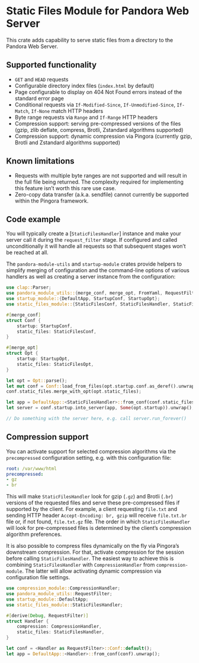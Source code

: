 # Static Files Module for Pandora Web Server

This crate adds capability to serve static files from a directory to the Pandora Web Server.

## Supported functionality

* `GET` and `HEAD` requests
* Configurable directory index files (`index.html` by default)
* Page configurable to display on 404 Not Found errors instead of the standard error page
* Conditional requests via `If-Modified-Since`, `If-Unmodified-Since`, `If-Match`, `If-None`
  match HTTP headers
* Byte range requests via `Range` and `If-Range` HTTP headers
* Compression support: serving pre-compressed versions of the files (gzip, zlib deflate,
  compress, Brotli, Zstandard algorithms supported)
* Compression support: dynamic compression via Pingora (currently gzip, Brotli and Zstandard
  algorithms supported)

## Known limitations

* Requests with multiple byte ranges are not supported and will result in the full file being
  returned. The complexity required for implementing this feature isn’t worth this rare use case.
* Zero-copy data transfer (a.k.a. sendfile) cannot currently be supported within the Pingora
  framework.

## Code example

You will typically create a [`StaticFilesHandler`] instance and make your server call it during
the `request_filter` stage. If configured and called unconditionally it will handle all requests
so that subsequent stages won’t be reached at all.

The `pandora-module-utils` and `startup-module` crates provide helpers to simplify merging of
configuration and the command-line options of various handlers as well as creating a server
instance from the configuration:

```rust
use clap::Parser;
use pandora_module_utils::{merge_conf, merge_opt, FromYaml, RequestFilter};
use startup_module::{DefaultApp, StartupConf, StartupOpt};
use static_files_module::{StaticFilesConf, StaticFilesHandler, StaticFilesOpt};

#[merge_conf]
struct Conf {
    startup: StartupConf,
    static_files: StaticFilesConf,
}

#[merge_opt]
struct Opt {
    startup: StartupOpt,
    static_files: StaticFilesOpt,
}

let opt = Opt::parse();
let mut conf = Conf::load_from_files(opt.startup.conf.as_deref().unwrap_or(&[])).unwrap();
conf.static_files.merge_with_opt(opt.static_files);

let app = DefaultApp::<StaticFilesHandler>::from_conf(conf.static_files).unwrap();
let server = conf.startup.into_server(app, Some(opt.startup)).unwrap();

// Do something with the server here, e.g. call server.run_forever()
```

## Compression support

You can activate support for selected compression algorithms via the `precompressed`
configuration setting, e.g. with this configuration file:

```yaml
root: /var/www/html
precompressed:
- gz
- br
```

This will make `StaticFilesHandler` look for gzip (`.gz`) and Brotli (`.br`) versions of the
requested files and serve these pre-compressed files if supported by the client. For example,
a client requesting `file.txt` and sending HTTP header `Accept-Encoding: br, gzip` will receive
`file.txt.br` file or, if not found, `file.txt.gz` file. The order in which
`StaticFilesHandler` will look for pre-compressed files is determined by the client’s
compression algorithm preferences.

It is also possible to compress files dynamically on the fly via Pingora’s downstream
compression. For that, activate compression for the session before calling
`StaticFilesHandler`. The easiest way to achieve this is combining `StaticFilesHandler` with
`CompressionHandler` from `compression-module`. The latter will allow activating dynamic
compression via configuration file settings.

```rust
use compression_module::CompressionHandler;
use pandora_module_utils::RequestFilter;
use startup_module::DefaultApp;
use static_files_module::StaticFilesHandler;

#[derive(Debug, RequestFilter)]
struct Handler {
    compression: CompressionHandler,
    static_files: StaticFilesHandler,
}

let conf = <Handler as RequestFilter>::Conf::default();
let app = DefaultApp::<Handler>::from_conf(conf).unwrap();
```
